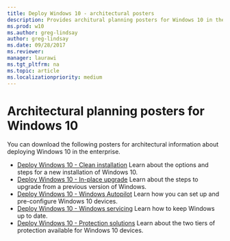 ```yaml
---
title: Deploy Windows 10 - architectural posters
description: Provides architural planning posters for Windows 10 in the enterprise
ms.prod: w10
ms.author: greg-lindsay
author: greg-lindsay
ms.date: 09/28/2017
ms.reviewer: 
manager: laurawi
ms.tgt_pltfrm: na
ms.topic: article
ms.localizationpriority: medium
---
```

# Architectural planning posters for Windows 10

You can download the following posters for architectural information about deploying Windows 10 in the enterprise. 

- [Deploy Windows 10 - Clean installation](https://github.com/MicrosoftDocs/windows-itpro-docs/raw/master/windows/media/ModernSecureDeployment/Deploy-CleanInstallation.pdf)
  Learn about the options and steps for a new installation of Windows 10.
- [Deploy Windows 10 - In-place upgrade](https://github.com/MicrosoftDocs/windows-itpro-docs/raw/master/windows/media/ModernSecureDeployment/Deploy-InplaceUpgrade.pdf)
  Learn about the steps to upgrade from a previous version of Windows.
- [Deploy Windows 10 - Windows Autopilot](https://github.com/MicrosoftDocs/windows-itpro-docs/blob/master/windows/media/ModernSecureDeployment/Deploy-WindowsAutoPilot.pdf)
  Learn how you can set up and pre-configure Windows 10 devices.
- [Deploy Windows 10 - Windows servicing](https://github.com/MicrosoftDocs/windows-itpro-docs/raw/master/windows/media/ModernSecureDeployment/WindowsServicing.pdf)
  Learn how to keep Windows up to date.
- [Deploy Windows 10 - Protection solutions](https://github.com/MicrosoftDocs/windows-itpro-docs/raw/master/windows/media/ModernSecureDeployment/ProtectionSolutions.pdf)
  Learn about the two tiers of protection available for Windows 10 devices.
